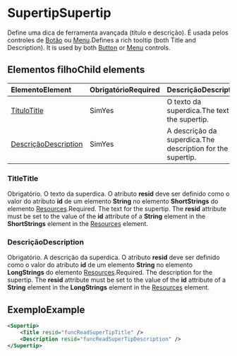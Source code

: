 # <a name="supertip"></a><span data-ttu-id="ae657-101">Supertip</span><span class="sxs-lookup"><span data-stu-id="ae657-101">Supertip</span></span>

<span data-ttu-id="ae657-p101">Define uma dica de ferramenta avançada (título e descrição). É usada pelos controles de [Botão](control.md#button-control) ou [Menu](control.md#menu-dropdown-button-controls).</span><span class="sxs-lookup"><span data-stu-id="ae657-p101">Defines a rich tooltip (both Title and Description). It is used by both [Button](control.md#button-control) or [Menu](control.md#menu-dropdown-button-controls)  controls.</span></span>

## <a name="child-elements"></a><span data-ttu-id="ae657-104">Elementos filho</span><span class="sxs-lookup"><span data-stu-id="ae657-104">Child elements</span></span>

|  <span data-ttu-id="ae657-105">Elemento</span><span class="sxs-lookup"><span data-stu-id="ae657-105">Element</span></span> |  <span data-ttu-id="ae657-106">Obrigatório</span><span class="sxs-lookup"><span data-stu-id="ae657-106">Required</span></span>  |  <span data-ttu-id="ae657-107">Descrição</span><span class="sxs-lookup"><span data-stu-id="ae657-107">Description</span></span>  |
|:-----|:-----|:-----|
|  [<span data-ttu-id="ae657-108">Título</span><span class="sxs-lookup"><span data-stu-id="ae657-108">Title</span></span>](#title)        | <span data-ttu-id="ae657-109">Sim</span><span class="sxs-lookup"><span data-stu-id="ae657-109">Yes</span></span> |   <span data-ttu-id="ae657-110">O texto da superdica.</span><span class="sxs-lookup"><span data-stu-id="ae657-110">The text for the supertip.</span></span>         |
|  [<span data-ttu-id="ae657-111">Descrição</span><span class="sxs-lookup"><span data-stu-id="ae657-111">Description</span></span>](#description)  | <span data-ttu-id="ae657-112">Sim</span><span class="sxs-lookup"><span data-stu-id="ae657-112">Yes</span></span> |  <span data-ttu-id="ae657-113">A descrição da superdica.</span><span class="sxs-lookup"><span data-stu-id="ae657-113">The description for the supertip.</span></span>    |

### <a name="title"></a><span data-ttu-id="ae657-114">Title</span><span class="sxs-lookup"><span data-stu-id="ae657-114">Title</span></span>

<span data-ttu-id="ae657-p102">Obrigatório. O texto da superdica. O atributo **resid** deve ser definido como o valor do atributo **id** de um elemento **String** no elemento **ShortStrings** do elemento [Resources](resources.md).</span><span class="sxs-lookup"><span data-stu-id="ae657-p102">Required. The text for the supertip. The  **resid** attribute must be set to the value of the **id** attribute of a **String** element in the **ShortStrings** element in the [Resources](resources.md) element.</span></span>

### <a name="description"></a><span data-ttu-id="ae657-118">Descrição</span><span class="sxs-lookup"><span data-stu-id="ae657-118">Description</span></span>

<span data-ttu-id="ae657-p103">Obrigatório. A descrição da superdica. O atributo **resid** deve ser definido como o valor do atributo **id** de um elemento **String** no elemento **LongStrings** do elemento [Resources](resources.md).</span><span class="sxs-lookup"><span data-stu-id="ae657-p103">Required. The description for the supertip. The  **resid** attribute must be set to the value of the **id** attribute of a **String** element in the **LongStrings** element in the [Resources](resources.md) element.</span></span>

## <a name="example"></a><span data-ttu-id="ae657-122">Exemplo</span><span class="sxs-lookup"><span data-stu-id="ae657-122">Example</span></span>

```xml
<Supertip>
    <Title resid="funcReadSuperTipTitle" />
    <Description resid="funcReadSuperTipDescription" />
</Supertip>
```
